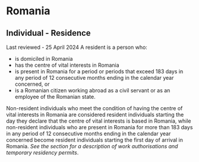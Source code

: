 # Romania
## Individual - Residence
Last reviewed - 25 April 2024
A resident is a person who:
  * is domiciled in Romania
  * has the centre of vital interests in Romania
  * is present in Romania for a period or periods that exceed 183 days in any period of 12 consecutive months ending in the calendar year concerned, or
  * is a Romanian citizen working abroad as a civil servant or as an employee of the Romanian state.


Non-resident individuals who meet the condition of having the centre of vital interests in Romania are considered resident individuals starting the day they declare that the centre of vital interests is based in Romania, while non-resident individuals who are present in Romania for more than 183 days in any period of 12 consecutive months ending in the calendar year concerned become resident individuals starting the first day of arrival in Romania.
_See the section for a description of work authorisations and temporary residency permits_.
